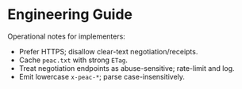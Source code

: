 # Engineering Guide

Operational notes for implementers:

- Prefer HTTPS; disallow clear-text negotiation/receipts.
- Cache `peac.txt` with strong `ETag`.
- Treat negotiation endpoints as abuse-sensitive; rate-limit and log.
- Emit lowercase `x-peac-*`; parse case-insensitively.
